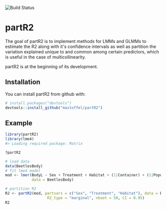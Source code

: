
![Build Status](https://travis-ci.org/mastoffel/partR2.svg?branch=master) <!-- README.md is generated from README.Rmd. Please edit that file -->

partR2
======

The goal of partR2 is to implement methods for LMMs and GLMMs to estimate the R2 along with it's confidence intervals as well as partition the variation explained unique to and common among certain predictors, which is useful in the case of multicollinearity.

partR2 is at the beginning of its development.

Installation
------------

You can install partR2 from github with:

``` r
# install.packages("devtools")
devtools::install_github("mastoffel/partR2")
```

Example
-------

``` r
library(partR2)
library(lme4)
#> Loading required package: Matrix

?partR2

# load data
data(BeetlesBody)
# fit lme4 model
mod <- lmer(BodyL ~ Sex + Treatment + Habitat + (1|Container) + (1|Population),
            data = BeetlesBody)

# partition R2
R2 <- partR2(mod, partvars = c("Sex", "Treatment", "Habitat"), data = BeetlesBody,
                   R2_type = "marginal", nboot = 50, CI = 0.95)
R2
```
